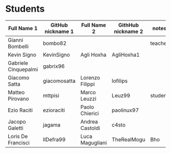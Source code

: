 # Students

| Full Name 1 | GitHub nickname 1 | Full Name 2 | GithHub nickname 2 | notes |
| ----------- | ----------------- | ----------- | ------------------ | ----- |
| Gianni Bombelli | bombo82 | | | teacher |
| Kevin Signo | KevinSigno | Agli Hoxha | AgliHoxha1 | |
| Gabriele Cinquepalmi | gabrix96 | | | |
| Giacomo Satta | giacomosatta | Lorenzo Filippi | lofilips | |
| Matteo Pirovano | mttpisi | Marco Leuzzi | Leuz99 | student |
| Ezio Raciti | ezioraciti | Paolo Chierici | paolinux97 | |
| Jacopo Galetti | jagama | Andrea Castoldi | c4sto |  |
| Loris De Francisci | IlDefra99 | Luca Magugliani | TheRealMogu | Bho |
